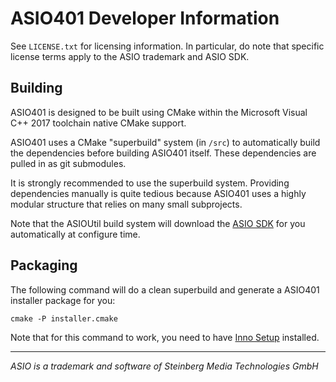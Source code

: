 # ASIO401 Developer Information

See `LICENSE.txt` for licensing information. In particular, do note that
specific license terms apply to the ASIO trademark and ASIO SDK.

## Building

ASIO401 is designed to be built using CMake within the Microsoft Visual C++
2017 toolchain native CMake support.

ASIO401 uses a CMake "superbuild" system (in `/src`) to automatically build the
dependencies before building ASIO401 itself. These dependencies are pulled in as
git submodules.

It is strongly recommended to use the superbuild system. Providing dependencies
manually is quite tedious because ASIO401 uses a highly modular structure that
relies on many small subprojects.

Note that the ASIOUtil build system will download the [ASIO SDK][] for you
automatically at configure time.

## Packaging

The following command will do a clean superbuild and generate a ASIO401
installer package for you:

```
cmake -P installer.cmake
```

Note that for this command to work, you need to have [Inno Setup][] installed.

---

*ASIO is a trademark and software of Steinberg Media Technologies GmbH*

[ASIO SDK]: http://www.steinberg.net/en/company/developer.html
[Inno Setup]: http://www.jrsoftware.org/isdl.php
[tinytoml]: https://github.com/mayah/tinytoml
